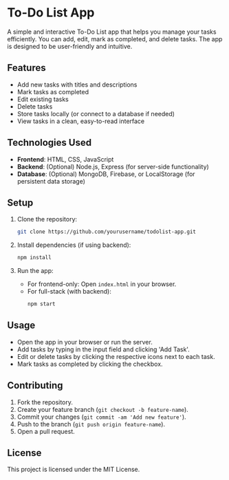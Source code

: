 # To-Do List App

A simple and interactive To-Do List app that helps you manage your tasks efficiently. You can add, edit, mark as completed, and delete tasks. The app is designed to be user-friendly and intuitive.

## Features
- Add new tasks with titles and descriptions
- Mark tasks as completed
- Edit existing tasks
- Delete tasks
- Store tasks locally (or connect to a database if needed)
- View tasks in a clean, easy-to-read interface

## Technologies Used
- **Frontend**: HTML, CSS, JavaScript
- **Backend**: (Optional) Node.js, Express (for server-side functionality)
- **Database**: (Optional) MongoDB, Firebase, or LocalStorage (for persistent data storage)

## Setup

1. Clone the repository:
   ```bash
   git clone https://github.com/yourusername/todolist-app.git
   ```

2. Install dependencies (if using backend):
   ```bash
   npm install
   ```

3. Run the app:
   - For frontend-only:
     Open `index.html` in your browser.
   - For full-stack (with backend):
     ```bash
     npm start
     ```

## Usage

- Open the app in your browser or run the server.
- Add tasks by typing in the input field and clicking 'Add Task'.
- Edit or delete tasks by clicking the respective icons next to each task.
- Mark tasks as completed by clicking the checkbox.

## Contributing

1. Fork the repository.
2. Create your feature branch (`git checkout -b feature-name`).
3. Commit your changes (`git commit -am 'Add new feature'`).
4. Push to the branch (`git push origin feature-name`).
5. Open a pull request.

## License

This project is licensed under the MIT License.
